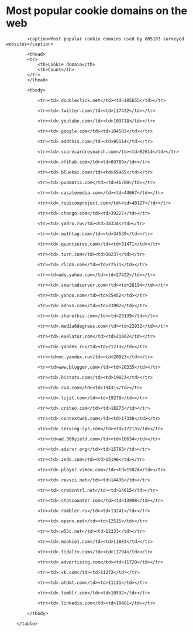 # Most popular cookie domains on the web

<table>

            <caption>Most popular cookie domains used by 805183 surveyed websites</caption>

            <thead>
            <tr>
                <th>Cookie domain</th>
                <th>Count</th>
            </tr>
            </thead>

            <tbody>
            
                <tr><td>.doubleclick.net</td><td>185655</td></tr>
            
                <tr><td>.twitter.com</td><td>117432</td></tr>
            
                <tr><td>.youtube.com</td><td>109718</td></tr>
            
                <tr><td>.google.com</td><td>104583</td></tr>
            
                <tr><td>.addthis.com</td><td>95114</td></tr>
            
                <tr><td>.scorecardresearch.com</td><td>82614</td></tr>
            
                <tr><td>.rfihub.com</td><td>69769</td></tr>
            
                <tr><td>.bluekai.com</td><td>55965</td></tr>
            
                <tr><td>.pubmatic.com</td><td>46780</td></tr>
            
                <tr><td>.casalemedia.com</td><td>44667</td></tr>
            
                <tr><td>.rubiconproject.com</td><td>40127</td></tr>
            
                <tr><td>.chango.com</td><td>39227</td></tr>
            
                <tr><td>.yadro.ru</td><td>38334</td></tr>
            
                <tr><td>.mathtag.com</td><td>34539</td></tr>
            
                <tr><td>.quantserve.com</td><td>31471</td></tr>
            
                <tr><td>.turn.com</td><td>30237</td></tr>
            
                <tr><td>.rlcdn.com</td><td>27571</td></tr>
            
                <tr><td>ads.yahoo.com</td><td>27422</td></tr>
            
                <tr><td>.smartadserver.com</td><td>26194</td></tr>
            
                <tr><td>.yahoo.com</td><td>25452</td></tr>
            
                <tr><td>.adnxs.com</td><td>23982</td></tr>
            
                <tr><td>.sharethis.com</td><td>23139</td></tr>
            
                <tr><td>.media6degrees.com</td><td>22932</td></tr>
            
                <tr><td>.exelator.com</td><td>21662</td></tr>
            
                <tr><td>.yandex.ru</td><td>21213</td></tr>
            
                <tr><td>mc.yandex.ru</td><td>20923</td></tr>
            
                <tr><td>www.blogger.com</td><td>20335</td></tr>
            
                <tr><td>.histats.com</td><td>19823</td></tr>
            
                <tr><td>.ru4.com</td><td>19431</td></tr>
            
                <tr><td>.lijit.com</td><td>19278</td></tr>
            
                <tr><td>.criteo.com</td><td>18273</td></tr>
            
                <tr><td>.contextweb.com</td><td>17338</td></tr>
            
                <tr><td>.serving-sys.com</td><td>17213</td></tr>
            
                <tr><td>ad.360yield.com</td><td>16634</td></tr>
            
                <tr><td>.adsrvr.org</td><td>15763</td></tr>
            
                <tr><td>.zedo.com</td><td>15196</td></tr>
            
                <tr><td>.player.vimeo.com</td><td>15024</td></tr>
            
                <tr><td>.revsci.net</td><td>14436</td></tr>
            
                <tr><td>.crwdcntrl.net</td><td>14015</td></tr>
            
                <tr><td>.statcounter.com</td><td>13998</td></tr>
            
                <tr><td>.rambler.ru</td><td>13241</td></tr>
            
                <tr><td>.openx.net</td><td>12515</td></tr>
            
                <tr><td>.w55c.net</td><td>12333</td></tr>
            
                <tr><td>.mookie1.com</td><td>11883</td></tr>
            
                <tr><td>.tidaltv.com</td><td>11794</td></tr>
            
                <tr><td>.advertising.com</td><td>11720</td></tr>
            
                <tr><td>.vk.com</td><td>11272</td></tr>
            
                <tr><td>.atdmt.com</td><td>11131</td></tr>
            
                <tr><td>.tumblr.com</td><td>10532</td></tr>
            
                <tr><td>.linkedin.com</td><td>10481</td></tr>
            
            </tbody>

        </table>